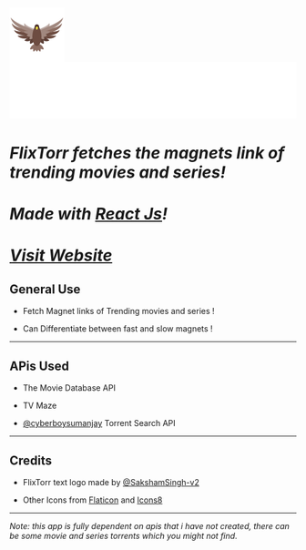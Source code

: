 <a href="https://rohtanshsehgal.github.io/FlixTorr/"><img src="./src/images/falcon.png" align="left" ></a>

## ![**FlixTorr**](./src/images/FlixTorr.svg)

# **_FlixTorr fetches the magnets link of trending movies and series!_**

# _Made with [React Js](https://reactjs.org/)!_

# _[Visit Website](https://rohtanshsehgal.github.io/FlixTorr/)_

## **General Use**

- Fetch Magnet links of Trending movies and series !

- Can Differentiate between fast and slow magnets !

---

## **APis Used**

- The Movie Database API

- TV Maze

- [@cyberboysumanjay](https://github.com/cyberboysumanjay) Torrent Search API

---

## **Credits**

- FlixTorr text logo made by [@SakshamSingh-v2](https://github.com/SakshamSingh-v2)

- Other Icons from [Flaticon](https://www.flaticon.com/) and [Icons8](https://icons8.com/)

---

_Note: this app is fully dependent on apis that i have not created, there can be some movie and series torrents which you might not find._
